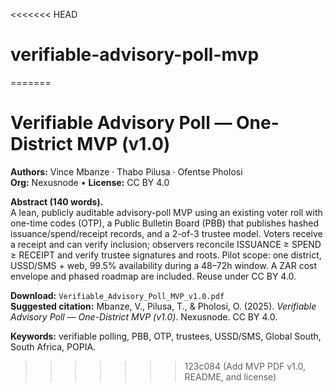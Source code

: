 <<<<<<< HEAD
# verifiable-advisory-poll-mvp
=======
# Verifiable Advisory Poll — One-District MVP (v1.0)

**Authors:** Vince Mbanze · Thabo Pilusa · Ofentse Pholosi  
**Org:** Nexusnode • **License:** CC BY 4.0

**Abstract (140 words).**  
A lean, publicly auditable advisory-poll MVP using an existing voter roll with one-time codes (OTP), a Public Bulletin Board (PBB) that publishes hashed issuance/spend/receipt records, and a 2-of-3 trustee model. Voters receive a receipt and can verify inclusion; observers reconcile ISSUANCE ≥ SPEND ≥ RECEIPT and verify trustee signatures and roots. Pilot scope: one district, USSD/SMS + web, 99.5% availability during a 48–72h window. A ZAR cost envelope and phased roadmap are included. Reuse under CC BY 4.0.

**Download:** `Verifiable_Advisory_Poll_MVP_v1.0.pdf`  
**Suggested citation:** Mbanze, V., Pilusa, T., & Pholosi, O. (2025). *Verifiable Advisory Poll — One-District MVP (v1.0)*. Nexusnode. CC BY 4.0.

**Keywords:** verifiable polling, PBB, OTP, trustees, USSD/SMS, Global South, South Africa, POPIA.
>>>>>>> 123c084 (Add MVP PDF v1.0, README, and license)
